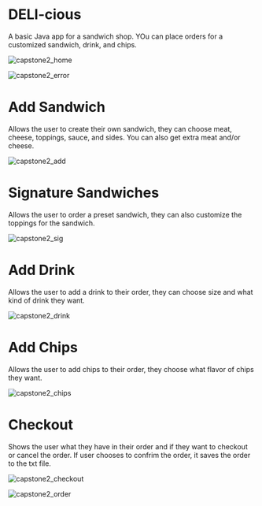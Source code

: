 # DELI-cious
A basic Java app for a sandwich shop. YOu can place orders for a customized sandwich, drink, and chips.

![capstone2_home](https://github.com/RTech666/DELI-cious/assets/32269553/11709b36-895d-454e-beb0-878efd9d1bab)

![capstone2_error](https://github.com/RTech666/DELI-cious/assets/32269553/84afa44d-e34a-4eeb-914b-8c70409252ca)

# Add Sandwich
Allows the user to create their own sandwich, they can choose meat, cheese, toppings, sauce, and sides. You can also get extra meat and/or cheese.

![capstone2_add](https://github.com/RTech666/DELI-cious/assets/32269553/00701ccd-39b7-4d2b-9842-ee85f20c5502)

# Signature Sandwiches
Allows the user to order a preset sandwich, they can also customize the toppings for the sandwich.

![capstone2_sig](https://github.com/RTech666/DELI-cious/assets/32269553/95878422-c351-431a-b7f9-2f546b44fa34)

# Add Drink
Allows the user to add a drink to their order, they can choose size and what kind of drink they want.

![capstone2_drink](https://github.com/RTech666/DELI-cious/assets/32269553/43d80a03-35ab-405e-b0c6-7bda9c79a7bb)

# Add Chips
Allows the user to add chips to their order, they choose what flavor of chips they want.

![capstone2_chips](https://github.com/RTech666/DELI-cious/assets/32269553/9b27a422-fc13-4e51-98ec-e8a0396210a7)

# Checkout
Shows the user what they have in their order and if they want to checkout or cancel the order. If user chooses to confrim the order, it saves the order to the txt file.

![capstone2_checkout](https://github.com/RTech666/DELI-cious/assets/32269553/b15a57fe-d534-4d8f-8e81-9cf27ad119fe)

![capstone2_order](https://github.com/RTech666/DELI-cious/assets/32269553/9e6a530e-db91-4a0d-85ba-82f060aed66c)
